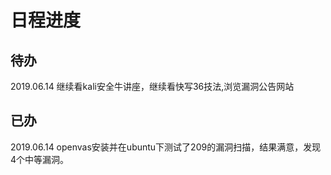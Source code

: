 
# 日程进度

## 待办
2019.06.14  继续看kali安全牛讲座，继续看快写36技法,浏览漏洞公告网站

## 已办
2019.06.14  openvas安装并在ubuntu下测试了209的漏洞扫描，结果满意，发现4个中等漏洞。
